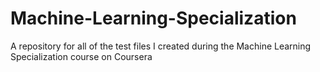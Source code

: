 # Machine-Learning-Specialization
A repository for all of the test files I created during the Machine Learning Specialization course on Coursera
